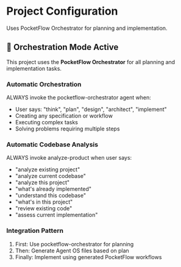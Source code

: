 # Project Configuration
Uses PocketFlow Orchestrator for planning and implementation.

## 🎯 Orchestration Mode Active
This project uses the **PocketFlow Orchestrator** for all planning and implementation tasks.

### Automatic Orchestration
ALWAYS invoke the pocketflow-orchestrator agent when:
- User says: "think", "plan", "design", "architect", "implement"
- Creating any specification or workflow
- Executing complex tasks
- Solving problems requiring multiple steps

### Automatic Codebase Analysis
ALWAYS invoke analyze-product when user says:
- "analyze existing project"
- "analyze current codebase"
- "analyze this project" 
- "what's already implemented"
- "understand this codebase"
- "what's in this project"
- "review existing code"
- "assess current implementation"

### Integration Pattern
1. First: Use pocketflow-orchestrator for planning
2. Then: Generate Agent OS files based on plan
3. Finally: Implement using generated PocketFlow workflows

